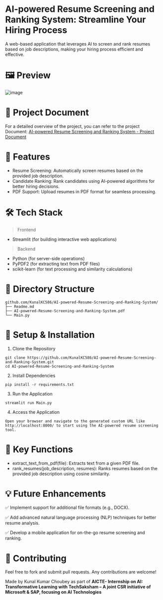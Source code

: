 # AI-powered Resume Screening and Ranking System: Streamline Your Hiring Process
A web-based application that leverages AI to screen and rank resumes based on job descriptions, making your hiring process efficient and effective.

# 🖼️ Preview
![image](https://github.com/user-attachments/assets/1277d71c-9f92-4be0-accc-1f52c75efd9c)

# 📑 Project Document
For a detailed overview of the project, you can refer to the project Document:
[AI-powered Resume Screening and Ranking System - Project Document](https://github.com/KunalKC586/AI-powered-Resume-Screening-and-Ranking-System/blob/main/AI-powered-Resume-Screening-and-Ranking-System.pdf)

# 🚀 Features
* Resume Screening: Automatically screen resumes based on the provided job description.
* Candidate Ranking: Rank candidates using AI-powered algorithms for better hiring decisions.
* PDF Support: Upload resumes in PDF format for seamless processing.

# 🛠 Tech Stack
> Frontend
* Streamlit (for building interactive web applications)
> Backend
* Python (for server-side operations)
* PyPDF2 (for extracting text from PDF files)
* scikit-learn (for text processing and similarity calculations)

# 📂 Directory Structure
```
github.com/KunalKC586/AI-powered-Resume-Screening-and-Ranking-System/
├── Readme.md
├── AI-powered-Resume-Screening-and-Ranking-System.pdf
└── Main.py
 ```
# 📌 Setup & Installation

1. Clone the Repository
```
git clone https://github.com/KunalKC586/AI-powered-Resume-Screening-and-Ranking-System.git
cd AI-powered-Resume-Screening-and-Ranking-System
```
2. Install Dependencies
```
pip install -r requirements.txt
```
3. Run the Application
```
streamlit run Main.py
```
4. Access the Application
```
Open your browser and navigate to the generated custom URL like http://localhost:8000/ to start using the AI-powered resume screening tool.
```

# 📜 Key Functions

* extract_text_from_pdf(file): Extracts text from a given PDF file.
* rank_resumes(job_description, resumes): Ranks resumes based on the provided job description using cosine similarity.

# 💡 Future Enhancements
✅ Implement support for additional file formats (e.g., DOCX).

✅ Add advanced natural language processing (NLP) techniques for better resume analysis.

✅ Develop a mobile application for on-the-go resume screening and ranking.

# 🤝 Contributing
Feel free to fork and submit pull requests. Any contributions are welcome!

Made by Kunal Kumar Choubey as part of **AICTE- Internship on AI: Transformative Learning with TechSaksham – A joint CSR initiative of Microsoft & SAP, focusing on AI Technologies**
